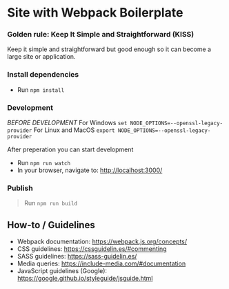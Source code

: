 # Site with Webpack Boilerplate

### Golden rule: Keep It Simple and Straightforward (KISS)

Keep it simple and straightforward but good enough so it can become a large site or application.

### Install dependencies

- Run `npm install`

### Development
*BEFORE DEVELOPMENT*
For Windows
`set NODE_OPTIONS=--openssl-legacy-provider`
For Linux and MacOS
`export NODE_OPTIONS=--openssl-legacy-provider`

After preperation you can start development
- Run `npm run watch`
- In your browser, navigate to: [http://localhost:3000/](http://localhost:3000/)

### Publish

> Run `npm run build`


## How-to / Guidelines
- Webpack documentation: https://webpack.js.org/concepts/
- CSS guidelines: https://cssguidelin.es/#commenting
- SASS guidelines: https://sass-guidelin.es/
- Media queries: https://include-media.com/#documentation
- JavaScript guidelines (Google): https://google.github.io/styleguide/jsguide.html